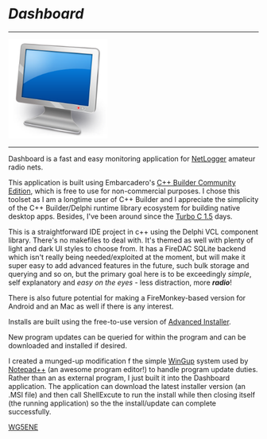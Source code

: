 # *Dashboard*
---
<img src="Dashboard.png" alt="drawing" width="200"/>


---


Dashboard is a fast and easy monitoring application for [NetLogger](https://www.netlogger.org) amateur radio nets.

This application is built using Embarcadero's [C++ Builder Community Edition](https://www.embarcadero.com/products/cbuilder/starter/),
which is free to use for non-commercial purposes. I chose this toolset as I am a longtime user of C++ Builder and I appreciate the simplicity
of the C++ Builder/Delphi runtime library ecosystem for building native desktop apps.
Besides, I've been around since the [Turbo C 1.5](https://en.wikipedia.org/wiki/Borland_Turbo_C) days.

This is a straightforward IDE project in c++ using the Delphi VCL component library. There's no makefiles to deal with. It's themed as well with plenty of light and dark UI styles to choose from. It has a FireDAC SQLite backend which isn't really being needed/exploited at the moment, but will make it super easy to add advanced features in the future, such bulk storage and querying and so on, but the primary goal here is to be exceedingly *simple*, self explanatory and *easy on the eyes* - less distraction, more ***radio***! 


There is also future potential for making a FireMonkey-based version for Android and an Mac as well if there is any interest.

Installs are built using the free-to-use version of [Advanced Installer](https://www.advancedinstaller.com/).


New program updates can be queried for within the program and can be downloaded and installed if desired.

I created a munged-up modification f the simple [WinGup](https://wingup.org/) system used by [Notepad++](https://notepad-plus-plus.org/) (an awesome program editor!) to handle program update duties. Rather than an as external program, I just built it into the Dashboard application. The application can download the latest installer version
(an .MSI file) and then call ShellExcute to run the install while then closing itself (the running application) so the the install/update can complete successfully.


[WG5ENE](https://qrz.com/db/wg5ene)



